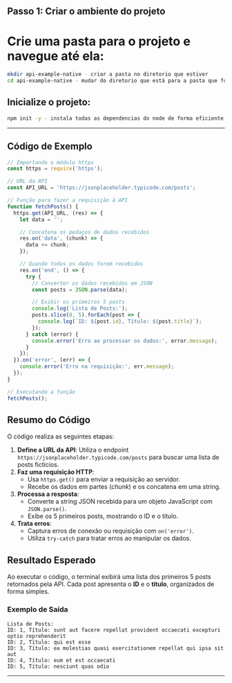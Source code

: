 ## **Passo 1: Criar o ambiente do projeto**
# Crie uma pasta para o projeto e navegue até ela:

```bash
mkdir api-example-native - criar a pasta no diretorio que estiver
cd api-example-native - mudar do diretorio que está para a pasta que foi criada
```

## **Inicialize o projeto:**

```bash
npm init -y - instala todas as dependencias do node de forma eficiente com o -y
```

---

## **Código de Exemplo**

```javascript
// Importando o módulo https
const https = require('https');

// URL da API
const API_URL = 'https://jsonplaceholder.typicode.com/posts';

// Função para fazer a requisição à API
function fetchPosts() {
  https.get(API_URL, (res) => {
    let data = '';

    // Concatena os pedaços de dados recebidos
    res.on('data', (chunk) => {
      data += chunk;
    });

    // Quando todos os dados forem recebidos
    res.on('end', () => {
      try {
        // Converter os dados recebidos em JSON
        const posts = JSON.parse(data);

        // Exibir os primeiros 5 posts
        console.log('Lista de Posts:');
        posts.slice(0, 5).forEach(post => {
          console.log(`ID: ${post.id}, Título: ${post.title}`);
        });
      } catch (error) {
        console.error('Erro ao processar os dados:', error.message);
      }
    });
  }).on('error', (err) => {
    console.error('Erro na requisição:', err.message);
  });
}

// Executando a função
fetchPosts();
```

## Resumo do Código

O código realiza as seguintes etapas:

1. **Define a URL da API**: Utiliza o endpoint `https://jsonplaceholder.typicode.com/posts` para buscar uma lista de posts fictícios.
2. **Faz uma requisição HTTP**:
   - Usa `https.get()` para enviar a requisição ao servidor.
   - Recebe os dados em partes (*chunk*) e os concatena em uma string.
3. **Processa a resposta**:
   - Converte a string JSON recebida para um objeto JavaScript com `JSON.parse()`.
   - Exibe os 5 primeiros posts, mostrando o ID e o título.
4. **Trata erros**:
   - Captura erros de conexão ou requisição com `on('error')`.
   - Utiliza `try-catch` para tratar erros ao manipular os dados.

## Resultado Esperado

Ao executar o código, o terminal exibirá uma lista dos primeiros 5 posts retornados pela API. Cada post apresenta o **ID** e o **título**, organizados de forma simples.

### **Exemplo de Saída**

```plaintext
Lista de Posts:
ID: 1, Título: sunt aut facere repellat provident occaecati excepturi optio reprehenderit
ID: 2, Título: qui est esse
ID: 3, Título: ea molestias quasi exercitationem repellat qui ipsa sit aut
ID: 4, Título: eum et est occaecati
ID: 5, Título: nesciunt quas odio
```

---
